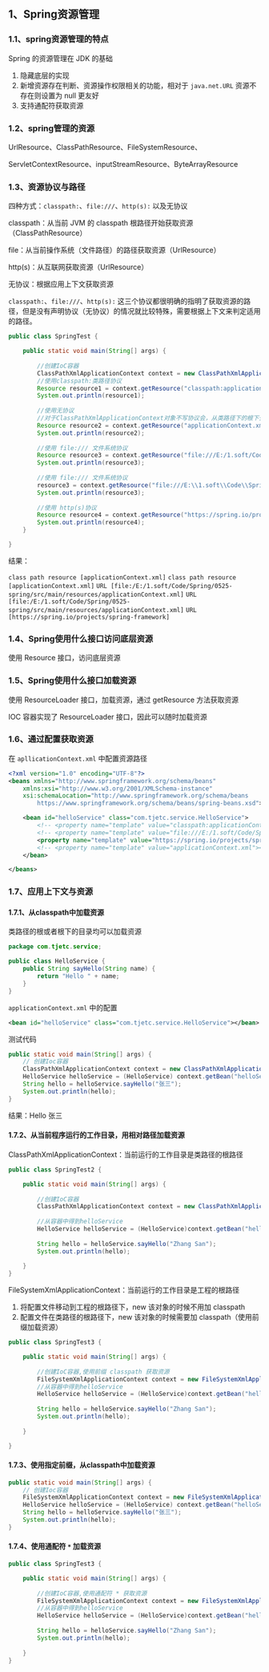 ## 1、Spring资源管理

### 1.1、spring资源管理的特点

Spring 的资源管理在 JDK 的基础

1. 隐藏底层的实现
2.  新增资源存在判断、资源操作权限相关的功能，相对于 `java.net.URL` 资源不存在则设置为 null 更友好 
3. 支持通配符获取资源



### 1.2、spring管理的资源

UrlResource、ClassPathResource、FileSystemResource、

ServletContextResource、inputStreamResource、ByteArrayResource



### 1.3、资源协议与路径

四种方式：`classpath:`、`file:///`、`http(s):` 以及无协议

classpath：从当前 JVM 的 classpath 根路径开始获取资源（ClassPathResource）

file：从当前操作系统（文件路径）的路径获取资源（UrlResource）

http(s)：从互联网获取资源（UrlResource）

无协议：根据应用上下文获取资源

`classpath:`、`file:///`、`http(s):` 这三个协议都很明确的指明了获取资源的路径，但是没有声明协议（无协议）的情况就比较特殊，需要根据上下文来判定适用的路径。

~~~java
public class SpringTest {

	public static void main(String[] args) {
		
		//创建IoC容器
		ClassPathXmlApplicationContext context = new ClassPathXmlApplicationContext("applicationContext.xml");
		//使用classpath:类路径协议
		Resource resource1 = context.getResource("classpath:applicationContext.xml");
		System.out.println(resource1);
		
		//使用无协议
		//对于ClassPathXmlApplicationContext对象不写协议会，从类路径下的根下去找资源
		Resource resource2 = context.getResource("applicationContext.xml");
		System.out.println(resource2);
		
		//使用 file:/// 文件系统协议
		Resource resource3 = context.getResource("file:///E:/1.soft/Code/Spring/0525-spring/src/main/resources/applicationContext.xml");		
		System.out.println(resource3);
		
		//使用 file:/// 文件系统协议
		resource3 = context.getResource("file:///E:\\1.soft\\Code\\Spring\\0525-spring\\src\\main\\resources\\applicationContext.xml");		
		System.out.println(resource3);
		
		//使用 http(s)协议
		Resource resource4 = context.getResource("https://spring.io/projects/spring-framework");
		System.out.println(resource4);
	}

}
~~~

结果：

`class path resource [applicationContext.xml]`
`class path resource [applicationContext.xml]`
`URL [file:/E:/1.soft/Code/Spring/0525-spring/src/main/resources/applicationContext.xml]`
`URL [file:/E:/1.soft/Code/Spring/0525-spring/src/main/resources/applicationContext.xml]`
`URL [https://spring.io/projects/spring-framework]`



### 1.4、Spring使用什么接口访问底层资源

使用 Resource 接口，访问底层资源



### 1.5、Spring使用什么接口加载资源

使用 ResourceLoader 接口，加载资源，通过 getResource 方法获取资源

IOC 容器实现了 ResourceLoader 接口，因此可以随时加载资源



### 1.6、通过配置获取资源

在 `apllicationContext.xml` 中配置资源路径

~~~xml
<?xml version="1.0" encoding="UTF-8"?>
<beans xmlns="http://www.springframework.org/schema/beans"
	xmlns:xsi="http://www.w3.org/2001/XMLSchema-instance"
	xsi:schemaLocation="http://www.springframework.org/schema/beans
        https://www.springframework.org/schema/beans/spring-beans.xsd">

	<bean id="helloService" class="com.tjetc.service.HelloService">
		<!-- <property name="template" value="classpath:applicationContext.xml"></property> -->
		<!-- <property name="template" value="file:///E:/1.soft/Code/Spring/0525-spring/src/main/resources/applicationContext.xml"></property> -->
		<property name="template" value="https://spring.io/projects/spring-framework"></property>
		<!-- <property name="template" value="applicationContext.xml"></property> -->
	</bean>

</beans>
~~~





### 1.7、应用上下文与资源

#### 1.7.1、从classpath中加载资源

类路径的根或者根下的目录均可以加载资源

~~~java
package com.tjetc.service;

public class HelloService {
	public String sayHello(String name) {
		return "Hello " + name;
	}
}
~~~

`applicationContext.xml` 中的配置

~~~xml
<bean id="helloService" class="com.tjetc.service.HelloService"></bean>
~~~

测试代码

~~~java
public static void main(String[] args) {
    // 创建Ioc容器
    ClassPathXmlApplicationContext context = new ClassPathXmlApplicationContext("conf/applicationContext.xml");
    HelloService helloService = (HelloService) context.getBean("helloService");
    String hello = helloService.sayHello("张三");
    System.out.println(hello);
}
~~~

结果：Hello 张三



#### 1.7.2、从当前程序运行的工作目录，用相对路径加载资源

ClassPathXmlApplicationContext：当前运行的工作目录是类路径的根路径

~~~java
public class SpringTest2 {

	public static void main(String[] args) {
		
		//创建IoC容器
		ClassPathXmlApplicationContext context = new ClassPathXmlApplicationContext("config/applicationContext.xml");
        
		//从容器中得到helloService
		HelloService helloService = (HelloService)context.getBean("helloService");
        
		String hello = helloService.sayHello("Zhang San");
		System.out.println(hello);
		
	}
}
~~~

FileSystemXmlApplicationContext：当前运行的工作目录是工程的根路径

1. 将配置文件移动到工程的根路径下，new 该对象的时候不用加 classpath
2. 配置文件在类路径的根路径下，new 该对象的时候需要加 classpath（使用前缀加载资源）

~~~java
public class SpringTest3 {

	public static void main(String[] args) {
		
		//创建IoC容器,使用前缀 classpath 获取资源
		FileSystemXmlApplicationContext context = new FileSystemXmlApplicationContext("classpath:config/applicationContext.xml");
		//从容器中得到helloService
		HelloService helloService = (HelloService)context.getBean("helloService");
		
		String hello = helloService.sayHello("Zhang San");
		System.out.println(hello);
		
	}

}
~~~



#### 1.7.3、使用指定前缀，从classpath中加载资源

~~~java
public static void main(String[] args) {
    // 创建Ioc容器
    FileSystemXmlApplicationContext context = new FileSystemXmlApplicationContext("classpath:conf/applicationContext.xml");
    HelloService helloService = (HelloService) context.getBean("helloService");
    String hello = helloService.sayHello("张三");
    System.out.println(hello);
}
~~~





#### 1.7.4、使用通配符 `*` 加载资源

~~~java
public class SpringTest3 {

	public static void main(String[] args) {
		
		//创建IoC容器,使用通配符 * 获取资源
		FileSystemXmlApplicationContext context = new FileSystemXmlApplicationContext("classpath:config/*.xml");
		//从容器中得到helloService
		HelloService helloService = (HelloService)context.getBean("helloService");
		
		String hello = helloService.sayHello("Zhang San");
		System.out.println(hello);
		
	}
}
~~~



